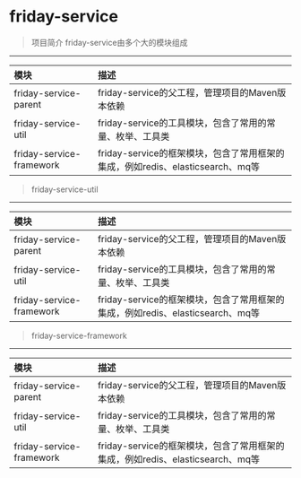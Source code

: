 # friday-service
> 项目简介
friday-service由多个大的模块组成
***
| 模块  | 描述 |
| :----- | :----- |
| friday-service-parent |  friday-service的父工程，管理项目的Maven版本依赖  |
| friday-service-util |  friday-service的工具模块，包含了常用的常量、枚举、工具类 |
| friday-service-framework |  friday-service的框架模块，包含了常用框架的集成，例如redis、elasticsearch、mq等  |

> friday-service-util
***
| 模块  | 描述 |
| :----- | :----- |
| friday-service-parent |  friday-service的父工程，管理项目的Maven版本依赖  |
| friday-service-util |  friday-service的工具模块，包含了常用的常量、枚举、工具类 |
| friday-service-framework |  friday-service的框架模块，包含了常用框架的集成，例如redis、elasticsearch、mq等  |

> friday-service-framework
***
| 模块  | 描述 |
| :----- | :----- |
| friday-service-parent |  friday-service的父工程，管理项目的Maven版本依赖  |
| friday-service-util |  friday-service的工具模块，包含了常用的常量、枚举、工具类 |
| friday-service-framework |  friday-service的框架模块，包含了常用框架的集成，例如redis、elasticsearch、mq等  |

